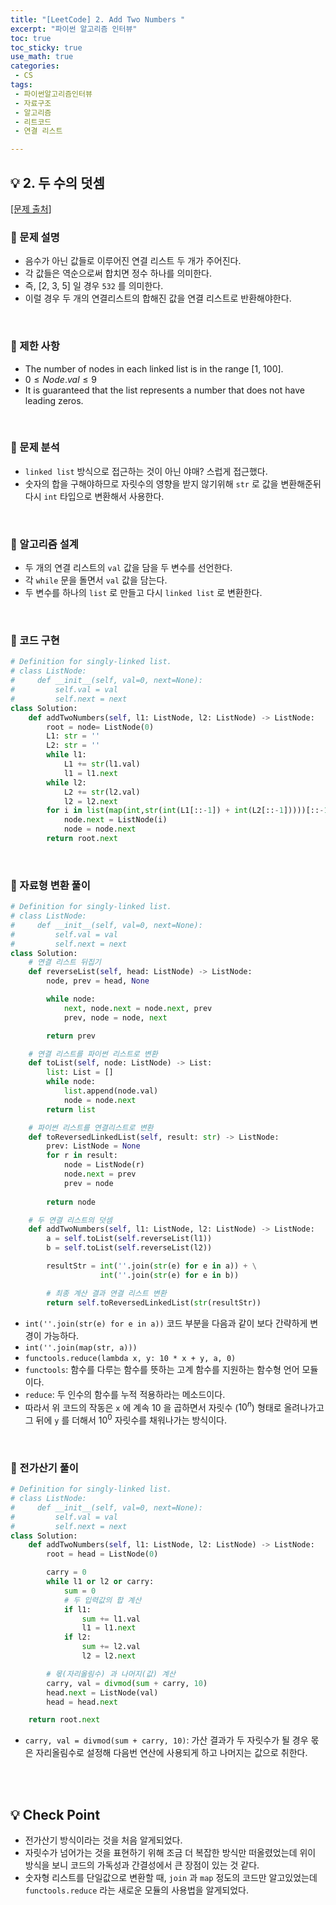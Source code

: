 ```yaml
---
title: "[LeetCode] 2. Add Two Numbers "
excerpt: "파이썬 알고리즘 인터뷰"
toc: true
toc_sticky: true
use_math: true
categories:
 - CS
tags:
 - 파이썬알고리즘인터뷰
 - 자료구조
 - 알고리즘
 - 리트코드
 - 연결 리스트

---
```

## &#128161; 2. 두 수의 덧셈
[[문제 출처]](https://leetcode.com/problems/add-two-numbers/)


### &#128204; 문제 설명
- 음수가 아닌 값들로 이루어진 연결 리스트 두 개가 주어진다.
- 각 값들은 역순으로써 합치면 정수 하나를 의미한다.
- 즉, [2, 3, 5] 일 경우 ``532`` 를 의미한다.
- 이럴 경우 두 개의 연결리스트의 합해진 값을 연결 리스트로 반환해야한다.

<br/>

### &#128204; 제한 사항

- The number of nodes in each linked list is in the range [1, 100].
- $0 \leq Node.val \leq 9$
- It is guaranteed that the list represents a number that does not have leading zeros.

<br/>

### &#128204; 문제 분석
- ``linked list`` 방식으로 접근하는 것이 아닌 야매? 스럽게 접근했다.
- 숫자의 합을 구해야하므로 자릿수의 영향을 받지 않기위해 ``str`` 로 값을 변환해준뒤 다시 ``int`` 타입으로 변환해서 사용한다.

<br/>

### &#128204; 알고리즘 설계
- 두 개의 연결 리스트의 ``val`` 값을 담을 두 변수를 선언한다.
- 각 ``while`` 문을 돌면서 ``val`` 값을 담는다.
- 두 변수를 하나의 ``list`` 로 만들고 다시 ``linked list`` 로 변환한다.

<br/>

### &#128204; 코드 구현
```python
# Definition for singly-linked list.
# class ListNode:
#     def __init__(self, val=0, next=None):
#         self.val = val
#         self.next = next
class Solution:
    def addTwoNumbers(self, l1: ListNode, l2: ListNode) -> ListNode:
        root = node= ListNode(0)
        L1: str = ''
        L2: str = ''
        while l1:
            L1 += str(l1.val)
            l1 = l1.next
        while l2:
            L2 += str(l2.val)
            l2 = l2.next
        for i in list(map(int,str(int(L1[::-1]) + int(L2[::-1]))))[::-1]:
            node.next = ListNode(i)
            node = node.next
        return root.next
```

<br/>

### &#128204; 자료형 변환 풀이
```python
# Definition for singly-linked list.
# class ListNode:
#     def __init__(self, val=0, next=None):
#         self.val = val
#         self.next = next
class Solution:
    # 연결 리스트 뒤집기
    def reverseList(self, head: ListNode) -> ListNode:
        node, prev = head, None

        while node:
            next, node.next = node.next, prev
            prev, node = node, next

        return prev

    # 연결 리스트를 파이썬 리스트로 변환
    def toList(self, node: ListNode) -> List:
        list: List = []
        while node:
            list.append(node.val)
            node = node.next
        return list

    # 파이썬 리스트를 연결리스트로 변환
    def toReversedLinkedList(self, result: str) -> ListNode:
        prev: ListNode = None
        for r in result:
            node = ListNode(r)
            node.next = prev
            prev = node
        
        return node

    # 두 연결 리스트의 덧셈
    def addTwoNumbers(self, l1: ListNode, l2: ListNode) -> ListNode:
        a = self.toList(self.reverseList(l1))
        b = self.toList(self.reverseList(l2))

        resultStr = int(''.join(str(e) for e in a)) + \
                    int(''.join(str(e) for e in b))

        # 최종 계산 결과 연결 리스트 변환
        return self.toReversedLinkedList(str(resultStr))
```
- ``int(''.join(str(e) for e in a))`` 코드 부분을 다음과 같이 보다 간략하게 변경이 가능하다.
- ``int(''.join(map(str, a)))``
- ``functools.reduce(lambda x, y: 10 * x + y, a, 0)``
-  ``functools``: 함수를 다루는 함수를 뜻하는 고계 함수를 지원하는 함수형 언어 모듈이다.
-  ``reduce``: 두 인수의 함수를 누적 적용하라는 메소드이다.
-  따라서 위 코드의 작동은 ``x`` 에 계속 10 을 곱하면서 자릿수 ($10^n$) 형태로 올려나가고 그 뒤에 ``y`` 를 더해서 $10^0$ 자릿수를 채워나가는 방식이다.

<br/>

### &#128204; 전가산기 풀이
```python
# Definition for singly-linked list.
# class ListNode:
#     def __init__(self, val=0, next=None):
#         self.val = val
#         self.next = next
class Solution:
    def addTwoNumbers(self, l1: ListNode, l2: ListNode) -> ListNode:
        root = head = ListNode(0)

        carry = 0
        while l1 or l2 or carry:
            sum = 0
            # 두 입력값의 합 계산
            if l1:
                sum += l1.val
                l1 = l1.next
            if l2:
                sum += l2.val
                l2 = l2.next

        # 몫(자리올림수) 과 나머지(값) 계산
        carry, val = divmod(sum + carry, 10)
        head.next = ListNode(val)
        head = head.next

    return root.next

```
- ``carry, val = divmod(sum + carry, 10)``: 가산 결과가 두 자릿수가 될 경우 몫은 자리올림수로 설정해 다음번 연산에 사용되게 하고 나머지는 값으로 취한다.




<br/>
<br/>

## &#128161; Check Point
- 전가산기 방식이라는 것을 처음 알게되었다.
- 자릿수가 넘어가는 것을 표현하기 위해 조금 더 복잡한 방식만 떠올렸었는데 위이 방식을 보니 코드의 가독성과 간결성에서 큰 장점이 있는 것 같다.
- 숫자형 리스트를 단일값으로 변환할 때, ``join`` 과 ``map`` 정도의 코드만 알고있었는데 ``functools.reduce`` 라는 새로운 모듈의 사용법을 알게되었다.